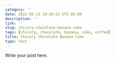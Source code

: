 ```yaml
---
category: ''
date: 2022-05-23 19:43:53 UTC-05:00
description: ''
link: ''
slug: chicory-chocolate-banana-cake
tags: [chicory, chocolate, banana, cake, coffee]
title: Chicory Chocolate Banana Cake
type: text
---
```

Write your post here.
